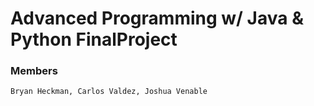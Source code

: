 # **Advanced Programming w/ Java & Python FinalProject**
### **Members**
```
Bryan Heckman, Carlos Valdez, Joshua Venable
```
